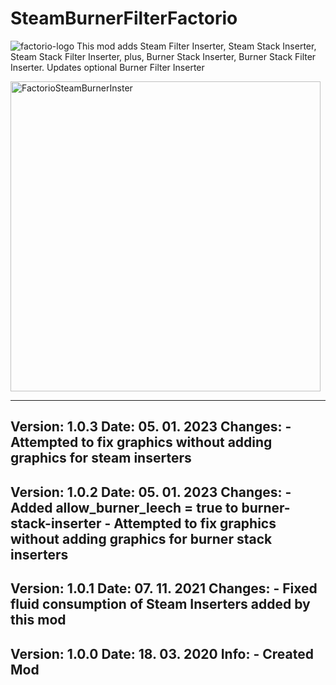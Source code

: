 # SteamBurnerFilterFactorio
![factorio-logo](https://user-images.githubusercontent.com/13615401/211063216-cdaf19d0-bce2-49d9-aff4-8224f7e2de2d.png)
This mod adds Steam Filter Inserter, Steam Stack Inserter, Steam Stack Filter Inserter, plus, Burner Stack Inserter, Burner Stack Filter Inserter. Updates optional Burner Filter Inserter

<img width="496" alt="FactorioSteamBurnerInster" src="https://user-images.githubusercontent.com/13615401/211063228-35798809-15e6-4a79-b82c-8580d2a14160.png">

---------------------------------------------------------------------------------------------------
Version: 1.0.3
Date: 05. 01. 2023
  Changes:
    - Attempted to fix graphics without adding graphics for steam inserters
---------------------------------------------------------------------------------------------------
Version: 1.0.2
Date: 05. 01. 2023
  Changes:
    - Added allow_burner_leech = true to burner-stack-inserter
    - Attempted to fix graphics without adding graphics for burner stack inserters
---------------------------------------------------------------------------------------------------
Version: 1.0.1
Date: 07. 11. 2021
  Changes:
    - Fixed fluid consumption of Steam Inserters added by this mod
---------------------------------------------------------------------------------------------------
Version: 1.0.0
Date: 18. 03. 2020
  Info:
    - Created Mod
---------------------------------------------------------------------------------------------------

